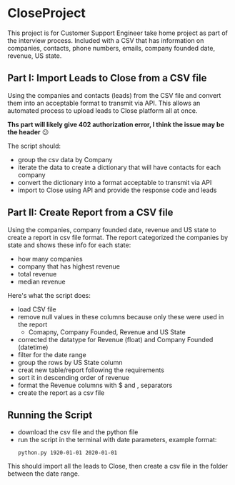 # CloseProject
This project is for Customer Support Engineer take home project as part of the interview process. 
Included with a CSV that has information on companies, contacts, phone numbers, emails, company founded date, revenue, US state.

## Part I: Import Leads to Close from a CSV file

Using the companies and contacts (leads) from the CSV file and convert them into an acceptable format to transmit via API. This allows an automated process to upload leads to Close platform all at once.

**Ths part will likely give 402 authorization error, I think the issue may be the header** 😕

The script should:
- group the csv data by Company
- iterate the data to create a dictionary that will have contacts for each company
- convert the dictionary into a format acceptable to transmit via API
- import to Close using API and provide the response code and leads

## Part II: Create Report from a CSV file

Using the companies, company founded date, revenue and US state to create a report in csv file format. The report categorized the companies by state and shows these info for each state:
- how many companies
- company that has highest revenue 
- total revenue 
- median revenue 

Here's what the script does:
- load CSV file
- remove null values in these columns because only these were used in the report
    - Comapny, Company Founded, Revenue and US State
- corrected the datatype for Revenue (float) and Company Founded (datetime)
- filter for the date range
- group the rows by US State column
- creat new table/report following the requirements
- sort it in descending order of revenue 
- format the Revenue columns with $ and , separators
- create the report as a csv file


## Running the Script
- download the csv file and the python file
- run the script in the terminal with date parameters, example format:
     <pre><code>python.py 1920-01-01 2020-01-01 </code></pre>
This should import all the leads to Close, then create a csv file in the folder between the date range.

